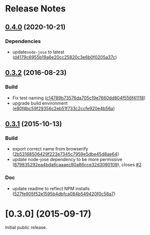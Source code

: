 # Release Notes

<a name="0.4.0"></a>
## [0.4.0](https://github.com/cisco/node-kms/compare/03.2...0.4.0) (2020-10-21)

### Dependencies

* update`node-jose` to latest ([d4179c6955b19a6e20cc25820c3e6b0f0205a37c](https://github.com/cisco/node-kms/commit/d4179c6955b19a6e20cc25820c3e6b0f0205a37c))

<a name="0.3.2"></a>
## [0.3.2](https://github.com/cisco/node-kms/compare/0.3.1...0.3.2) (2016-08-23)


### Build

* Fix test naming ([c14789b73576da705c19e7660dd804f556f41118](https://github.com/cisco/node-kms/commit/c14789b73576da705c19e7660dd804f556f41118))
* upgrade build environment  ([e80f4bc59f29356c2eb51f733c2ccfe920e4b56a](https://github.com/cisco/node-kms/commit/e80f4bc59f29356c2eb51f733c2ccfe920e4b56a))



<a name="0.3.1"></a>
## [0.3.1](https://github.com/cisco/node-kms/compare/0.3.0...0.3.1) (2015-10-13)


### Build

* export correct name from browserify ([2b53168506429f223e7345c7959e5dbe45d8ae64](https://github.com/cisco/node-kms/commit/2b53168506429f223e7345c7959e5dbe45d8ae64))
* update node-jose dependency to be more permissive  ([679835292ea4bda6caaaec80a86cce32d3090109](https://github.com/cisco/node-kms/commit/679835292ea4bda6caaaec80a86cce32d3090109)), closes [#2](https://github.com/cisco/node-kms/issues/2)

### Doc

* update readme to reflect NPM installs ([527fe905f52e1595b4dbfca084b549420f0c58a7](https://github.com/cisco/node-kms/commit/527fe905f52e1595b4dbfca084b549420f0c58a7))



<a name="0.3.0"></a>
# [0.3.0] (2015-09-17)

Initial public release.
